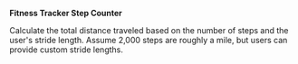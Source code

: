 **Fitness Tracker Step Counter**

Calculate the total distance traveled based on the number of steps and the user's stride length. Assume 2,000 steps are roughly a mile, but users can provide custom stride lengths.
